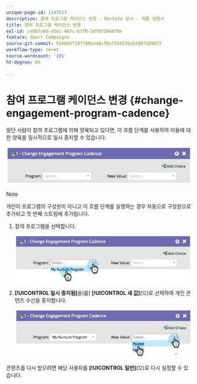 ```yaml
---
unique-page-id: 1147013
description: 참여 프로그램 케이던스 변경 - Marketo 문서 - 제품 설명서
title: 참여 프로그램 케이던스 변경
exl-id: ce087a0d-43e1-467c-b7f0-3df072048f0e
feature: Smart Campaigns
source-git-commit: 934bb5f197f801e48cf8e7554335eb2d07289037
workflow-type: tm+mt
source-wordcount: '101'
ht-degree: 0%

---
```


# 참여 프로그램 케이던스 변경 {#change-engagement-program-cadence}

일단 사람이 참여 프로그램에 의해 양육되고 있다면, 이 흐름 단계를 사용하여 이들에 대한 양육을 일시적으로 일시 중지할 수 있습니다.

![](assets/change-engagement-program-cadence-1.png)

>[!NOTE]
>
>개인이 프로그램의 구성원이 아니고 이 흐름 단계를 실행하는 경우 자동으로 구성원으로 추가되고 첫 번째 스트림에 추가됩니다.

1. 참여 프로그램을 선택합니다.

   ![](assets/change-engagement-program-cadence-2.png)

1. **[!UICONTROL 일시 중지됨]**&#x200B;을(를) **[!UICONTROL 새 값]**(으)로 선택하여 개인 콘텐츠 수신을 중지합니다.

   ![](assets/change-engagement-program-cadence-3.png)

콘텐츠를 다시 받으려면 해당 사용자를 **[!UICONTROL 일반]**(으)로 다시 설정할 수 있습니다.
